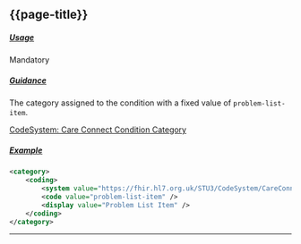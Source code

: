 ## {{page-title}}

<h5><ins>Usage</ins></h5>

<span class="mro-circle mandatory" title="Mandatory"></span> Mandatory

<h5><ins>Guidance</ins></h5>

The category assigned to the condition with a fixed value of `problem-list-item`.

<i class="fa fa-link"></i> [CodeSystem: Care Connect Condition Category](https://fhir.hl7.org.uk/STU3/CodeSystem/CareConnect-ConditionCategory-1)

<h5><ins>Example</ins></h5>

```xml
<category>
    <coding>
        <system value="https://fhir.hl7.org.uk/STU3/CodeSystem/CareConnect-ConditionCategory-1" />
        <code value="problem-list-item" />
        <display value="Problem List Item" />
    </coding>
</category>
```

---